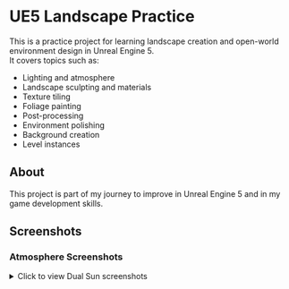 # UE5 Landscape Practice

This is a practice project for learning landscape creation and open-world environment design in Unreal Engine 5.  
It covers topics such as:  
- Lighting and atmosphere  
- Landscape sculpting and materials  
- Texture tiling  
- Foliage painting  
- Post-processing  
- Environment polishing 
- Background creation
- Level instances

## About
This project is part of my journey to improve in Unreal Engine 5 and in my game development skills.  


## Screenshots
### Atmosphere Screenshots
<details>
  <summary>Click to view Dual Sun screenshots</summary>

  <p align="center">
    <img src="screenshots/dual_sun_1.png" alt="Dual Sun 1" width="400"/>
    <img src="screenshots/dual_sun_2.png" alt="Dual Sun 2" width="400"/>
    <img src="screenshots/dual_sun_3.png" alt="Dual Sun 3" width="400"/>
  </p>

</details>
